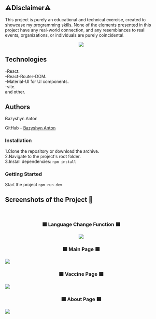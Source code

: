 <h2>⚠️Disclaimer⚠️</h2>

  <p>This project is purely an educational and technical exercise, created to showcase my programming skills. None of the elements presented in this project have any real-world connection, and any resemblances to real events, organizations, or individuals are purely coincidental.</p>
<div align='center'><img src='https://github.com/BazyshynAnton/Umbrella.corp/assets/120124298/99c2b3b5-2fdb-404c-b683-7be8639a9d73'/></div>

<h2>Technologies</h2>
-React. <br/>
-React-Router-DOM. <br/>
-Material-UI for UI components. <br/>
-vite. <br/>
and other.  


<h2>Authors</h2>
<p>Bazyshyn Anton</p>
<p>GitHub - <a href='https://github.com/BazyshynAnton'>Bazyshyn Anton</a></p> 

<h3>Installation</h3>  

1.Clone the repository or download the archive.  
2.Navigate to the project's root folder.  
3.Install dependencies: `npm install`  


<h3>Getting Started</h3>  

Start the project `npm run dev`  

<h2>Screenshots of the Project 📸</h2>
<br/>
<h3 align='center'>🟦 Language Change Function 🟦</h3>
<div align='center'><img src='https://github.com/BazyshynAnton/Umbrella.corp/assets/120124298/1a267a56-6150-4604-afe3-a0d5dfc67e74' /></div>

<h3 align='center'>🟦 Main Page 🟦</h3>
<img src='https://github.com/BazyshynAnton/Umbrella.corp/assets/120124298/b480af7d-4dd7-4067-abb5-5a85bba8f35b' />

<h3 align='center'>🟦 Vaccine Page 🟦</h3>
<img src='https://github.com/BazyshynAnton/Umbrella.corp/assets/120124298/278fc26c-6aef-42af-841e-865119e848d0' />

<h3 align='center'>🟦 About Page 🟦</h3>
<img src='https://github.com/BazyshynAnton/Umbrella.corp/assets/120124298/a838cd64-5adf-4add-b5ec-a6037cea0d3f' />
